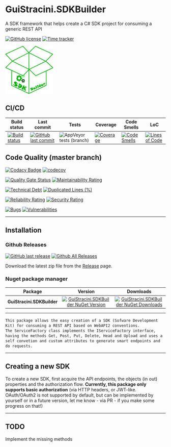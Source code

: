 # GuiStracini.SDKBuilder

A SDK framework that helps create a C# SDK project for consuming a generic REST API

[![GitHub license](https://img.shields.io/github/license/guibranco/GuiStracini.SDKBuilder)](https://github.com/guibranco/GuiStracini.SDKBuilder)
[![Time tracker](https://wakatime.com/badge/github/guibranco/GuiStracini.SDKBuilder.svg)](https://wakatime.com/badge/github/guibranco/GuiStracini.SDKBuilder)

<img src="https://raw.githubusercontent.com/guibranco/GuiStracini.SDKBuilder/master/logo.png" alt="GuiStracini.SDKBuilder" width="150" height="150">

## CI/CD

| Build status | Last commit | Tests | Coverage | Code Smells | LoC | 
|--------------|-------------|-------|----------|-------------|-----|
| [![Build status](https://ci.appveyor.com/api/projects/status/21n1ykfup5qpx6gy/branch/master?svg=true)](https://ci.appveyor.com/project/guibranco/guistracini-sdkbuilder/branch/master) | [![GitHub last commit](https://img.shields.io/github/last-commit/guibranco/GuiStracini.SDKBuilder/master)](https://github.com/guibranco/GuiStracini.SDKBuilder) | ![AppVeyor tests (branch)](https://img.shields.io/appveyor/tests/guibranco/guistracini-sdkbuilder/master?compact_message) | [![Coverage](https://sonarcloud.io/api/project_badges/measure?project=guibranco_GuiStracini.SDKBuilder&metric=coverage&branch=master)](https://sonarcloud.io/dashboard?id=guibranco_GuiStracini.SDKBuilder) | [![Code Smells](https://sonarcloud.io/api/project_badges/measure?project=guibranco_GuiStracini.SDKBuilder&metric=code_smells&branch=master)](https://sonarcloud.io/dashboard?id=guibranco_GuiStracini.SDKBuilder) | [![Lines of Code](https://sonarcloud.io/api/project_badges/measure?project=guibranco_GuiStracini.SDKBuilder&metric=ncloc&branch=master)](https://sonarcloud.io/dashboard?id=guibranco_GuiStracini.SDKBuilder) | 

## Code Quality (master branch)

[![Codacy Badge](https://app.codacy.com/project/badge/Grade/572455795b584087bd465974d2dce1a4)](https://www.codacy.com/gh/guibranco/GuiStracini.SDKBuilder/dashboard?utm_source=github.com&amp;utm_medium=referral&amp;utm_content=guibranco/GuiStracini.SDKBuilder&amp;utm_campaign=Badge_Grade)
[![codecov](https://codecov.io/gh/guibranco/GuiStracini.SDKBuilder/branch/master/graph/badge.svg?token=pFvFFTF2bb)](https://codecov.io/gh/guibranco/GuiStracini.SDKBuilder)

[![Quality Gate Status](https://sonarcloud.io/api/project_badges/measure?project=guibranco_GuiStracini.SDKBuilder&metric=alert_status)](https://sonarcloud.io/dashboard?id=guibranco_GuiStracini.SDKBuilder)
[![Maintainability Rating](https://sonarcloud.io/api/project_badges/measure?project=guibranco_GuiStracini.SDKBuilder&metric=sqale_rating)](https://sonarcloud.io/dashboard?id=guibranco_GuiStracini.SDKBuilder)

[![Technical Debt](https://sonarcloud.io/api/project_badges/measure?project=guibranco_GuiStracini.SDKBuilder&metric=sqale_index)](https://sonarcloud.io/dashboard?id=guibranco_GuiStracini.SDKBuilder)
[![Duplicated Lines (%)](https://sonarcloud.io/api/project_badges/measure?project=guibranco_GuiStracini.SDKBuilder&metric=duplicated_lines_density)](https://sonarcloud.io/dashboard?id=guibranco_GuiStracini.SDKBuilder)

[![Reliability Rating](https://sonarcloud.io/api/project_badges/measure?project=guibranco_GuiStracini.SDKBuilder&metric=reliability_rating)](https://sonarcloud.io/dashboard?id=guibranco_GuiStracini.SDKBuilder)
[![Security Rating](https://sonarcloud.io/api/project_badges/measure?project=guibranco_GuiStracini.SDKBuilder&metric=security_rating)](https://sonarcloud.io/dashboard?id=guibranco_GuiStracini.SDKBuilder)

[![Bugs](https://sonarcloud.io/api/project_badges/measure?project=guibranco_GuiStracini.SDKBuilder&metric=bugs)](https://sonarcloud.io/dashboard?id=guibranco_GuiStracini.SDKBuilder)
[![Vulnerabilities](https://sonarcloud.io/api/project_badges/measure?project=guibranco_GuiStracini.SDKBuilder&metric=vulnerabilities)](https://sonarcloud.io/dashboard?id=guibranco_GuiStracini.SDKBuilder)

---

## Installation

### Github Releases

[![GitHub last release](https://img.shields.io/github/release-date/guibranco/GuiStracini.SDKBuilder.svg?style=flat)](https://github.com/guibranco/GuiStracini.SDKBuilder) [![Github All Releases](https://img.shields.io/github/downloads/guibranco/GuiStracini.SDKBuilder/total.svg?style=flat)](https://github.com/guibranco/GuiStracini.SDKBuilder)

Download the latest zip file from the [Release](https://github.com/GuiBranco/GuiStracini.SDKBuilder/releases) page.

### Nuget package manager

| Package | Version | Downloads |
|------------------|:-------:|:-------:|
| **GuiStracini.SDKBuilder** | [![GuiStracini.SDKBuilder NuGet Version](https://img.shields.io/nuget/v/GuiStracini.SDKBuilder.svg?style=flat)](https://www.nuget.org/packages/GuiStracini.SDKBuilder/) | [![GuiStracini.SDKBuilder NuGet Downloads](https://img.shields.io/nuget/dt/GuiStracini.SDKBuilder.svg?style=flat)](https://www.nuget.org/packages/GuiStracini.SDKBuilder/) |

---

```
This package allows the easy creation of a SDK (Sofware Development Kit) for consuming a REST API based on WebAPI2 conventions.
The ServiceFactory class implements the IServiceFactory interface, having the methods Get, Post, Put, Delete, Head and Upload and uses a self convetion and custom attributes to generate smart endpoints and do requests.
```

---

## Creating a new SDK

To create a new SDK, first acquire the API endpoints, the objects (in out) properties and the authorization flow.
**Currently, this package only supports basic authorization** (via HTTP headers, or JWT-like. OAuth/OAuth2 is not supported by default, but can be implemented by yourself or in a future version, let me know - via PR - if you make some progress on that!)

---

## TODO

Implement the missing methods
